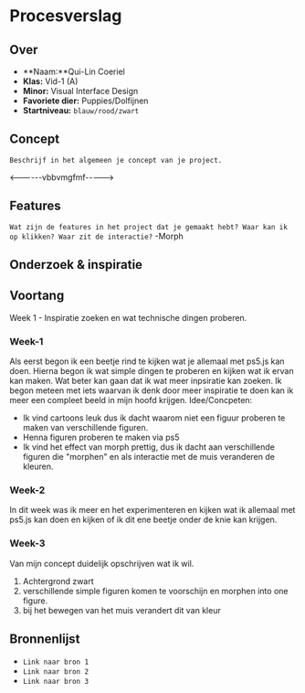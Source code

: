<!-- Vergeet je niet de comments uit te zetten voordat je begint met typen? 💬 -->

# Procesverslag

## Over
* **Naam:**Qui-Lin Coeriel
* **Klas:** Vid-1 (A)
* **Minor:** Visual Interface Design
* **Favoriete dier:** Puppies/Dolfijnen
* **Startniveau:** `blauw/rood/zwart`

## Concept

`Beschrijf in het algemeen je concept van je project.`

<------vbbvmgfmf----->

## Features

`Wat zijn de features in het project dat je gemaakt hebt? Waar kan ik op klikken? Waar zit de interactie?`
-Morph
## Onderzoek & inspiratie

## Voortang

Week 1 - Inspiratie zoeken en wat technische dingen proberen.

### Week-1
Als eerst begon ik een beetje rind te kijken wat je allemaal met ps5.js kan doen. Hierna begon ik wat simple dingen te proberen en kijken wat ik ervan kan maken. Wat beter kan gaan dat ik wat meer inpsiratie kan zoeken. Ik begon meteen met iets waarvan ik denk door meer inspiratie te doen kan ik meer een compleet beeld in mijn hoofd krijgen. 
Idee/Concpeten:
- Ik vind cartoons leuk dus ik dacht waarom niet een figuur proberen te maken van verschillende figuren.
- Henna figuren proberen te maken via ps5
- Ik vind het effect van morph prettig, dus ik dacht aan verschillende figuren die "morphen" en als interactie met de muis veranderen de kleuren.


### Week-2
In dit week was ik meer en het experimenteren en kijken wat ik allemaal met ps5.js kan doen en kijken of ik dit ene beetje onder de knie kan krijgen.

### Week-3
Van mijn concept duidelijk opschrijven wat ik wil.
1. Achtergrond zwart
2. verschillende simple figuren komen te voorschijn en morphen into one figure.
3. bij het bewegen van het muis verandert dit van kleur


## Bronnenlijst

* `Link naar bron 1`
* `Link naar bron 2`
* `Link naar bron 3`
